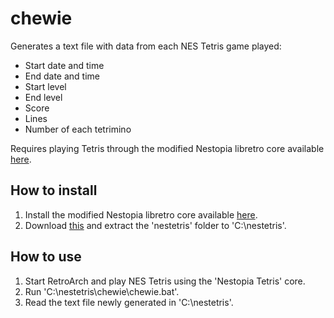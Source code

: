 # chewie

Generates a text file with data from each NES Tetris game played:
* Start date and time
* End date and time
* Start level
* End level
* Score
* Lines
* Number of each tetrimino

Requires playing Tetris through the modified Nestopia libretro core available [here](https://github.com/rlnilsen/libretro_nestopia_tetris).

## How to install

1. Install the modified Nestopia libretro core available [here](https://github.com/rlnilsen/libretro_nestopia_tetris).
2. Download [this](https://github.com/rlnilsen/chewie/archive/master.zip) and extract the 'nestetris' folder to 'C:\nestetris\'.

## How to use

1. Start RetroArch and play NES Tetris using the 'Nestopia Tetris' core.
2. Run 'C:\nestetris\chewie\chewie.bat'.
3. Read the text file newly generated in 'C:\nestetris\'.
